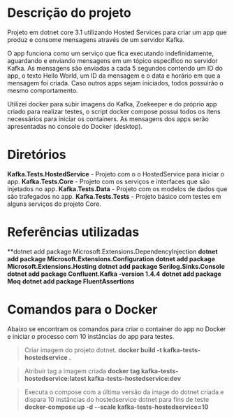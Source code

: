 # Descrição do projeto

Projeto em dotnet core 3.1 utilizando Hosted Services para criar um app que produz e consome mensagens através de um servidor Kafka.

O app funciona como um serviço que fica executando indefinidamente, aguardando e enviando mensagens em um tópico específico no servidor Kafka. As mensagens são enviadas a cada 5 segundos contendo um ID do app, o texto Hello World, um ID da mensagem e o data e horário em que a mensagem foi criada. Caso outros apps sejam iniciados, todos possuirão o mesmo comportamento.

Utilizei docker para subir imagens do Kafka, Zoekeeper e do próprio app criado para realizar testes, o script docker compose possui todos os itens necessários para iniciar os containers. As mensagens dos apps serão apresentadas no console do Docker (desktop). 

# Diretórios

**Kafka.Tests.HostedService** - Projeto com o o HostedService para iniciar o app.
**Kafka.Tests.Core** - Projeto com os serviços e interfaces que são injetados no app.
**Kafka.Tests.Data** - Projeto com os modelos de dados que são trafegados no app.
**Kafka.Tests.Tests** - Projeto básico com testes em alguns serviços do projeto Core.

# Referências utilizadas

**dotnet add package Microsoft.Extensions.DependencyInjection
**dotnet add package Microsoft.Extensions.Configuration**
**dotnet add package Microsoft.Extensions.Hosting**
**dotnet add package Serilog.Sinks.Console**
**dotnet add package Confluent.Kafka -version 1.4.4**
**dotnet add package Moq**
**dotnet add package FluentAssertions**

# Comandos para o Docker

Abaixo se encontram os comandos para criar o container do app no Docker e iniciar o processo com 10 instâncias do app para testes.

>Criar imagem do projeto dotnet.
**docker build -t kafka-tests-hostedservice .**

>Atribuir tag a imagem criada
**docker tag kafka-tests-hostedservice:latest kafka-tests-hostedservice:dev**

>Executa o compose com a última versão da image do dotnet criada e dispara 10 instâncias do hostedservice dotnet para fins de teste
**docker-compose up -d --scale kafka-tests-hostedservice=10**
